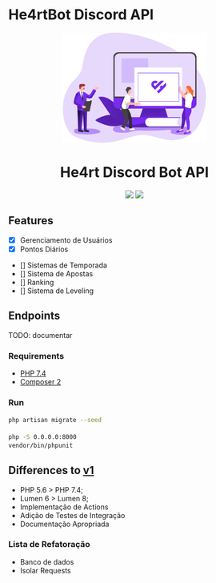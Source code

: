 # He4rtBot Discord API
<p align="center">
  <a href="https://discord.gg/he4rt">
    <img src="./.github/logo.png" height="220">
  </a>
</p>

<h1 align="center">
He4rt Discord Bot API
</h1>
<p align="center">
  <a href="https://discord.gg/he4rt"><img src="https://img.shields.io/endpoint?url=https://github.com/he4rt/he4rt-bot-api/blob/main/version.json"></a>
  <a href="https://discord.gg/he4rt"><img src="https://img.shields.io/github/license/he4rt/he4rt-bot-api?color=A655FF&style=for-the-badge"></a>
<p>

## Features

* [x] Gerenciamento de Usuários 
* [x] Pontos Diários
* [] Sistemas de Temporada 
* [] Sistema de Apostas
* [] Ranking
* [] Sistema de Leveling 

## Endpoints

TODO: documentar

### Requirements

- [PHP 7.4](https://php.net)
- [Composer 2](https://getcomposer.org)

### Run

```bash
php artisan migrate --seed

php -S 0.0.0.0:8000
vendor/bin/phpunit 
```

## Differences to [v1](https://github.com/he4rt/He4rt-Bot)

- PHP 5.6 > PHP 7.4;
- Lumen 6 > Lumen 8;
- Implementação de Actions
- Adição de Testes de Integração
- Documentação Apropriada

### Lista de Refatoração

- Banco de dados
- Isolar Requests
